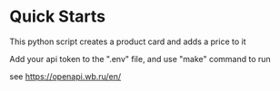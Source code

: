 # Quick Starts

This python script creates a product card and adds a price to it

Add your api token to the ".env" file, and use "make" command to run

see https://openapi.wb.ru/en/